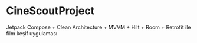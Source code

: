 # CineScoutProject
Jetpack Compose + Clean Architecture + MVVM + Hilt + Room + Retrofit ile film keşif uygulaması
